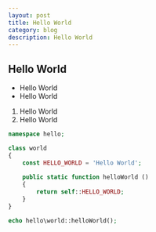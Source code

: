 ```yaml
---
layout: post
title: Hello World
category: blog
description: Hello World
---
```


## Hello World

* Hello World
* Hello World

1. Hello World
2. Hello World

```php
namespace hello;

class world
{
    const HELLO_WORLD = 'Hello World';
    
    public static function helloWorld ()
    {
        return self::HELLO_WORLD;
    }
}

echo hello\world::helloWorld();
```
